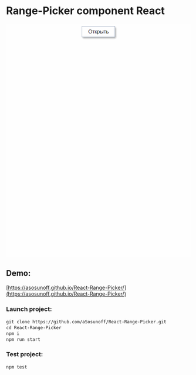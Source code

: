 # Range-Picker component React

![RangePicker](./RangePicker.gif)

## Demo:

[https://asosunoff.github.io/React-Range-Picker/](https://asosunoff.github.io/React-Range-Picker/)

### Launch project:

```
git clone https://github.com/aSosunoff/React-Range-Picker.git
cd React-Range-Picker
npm i
npm run start
```

### Test project:

```
npm test
```
